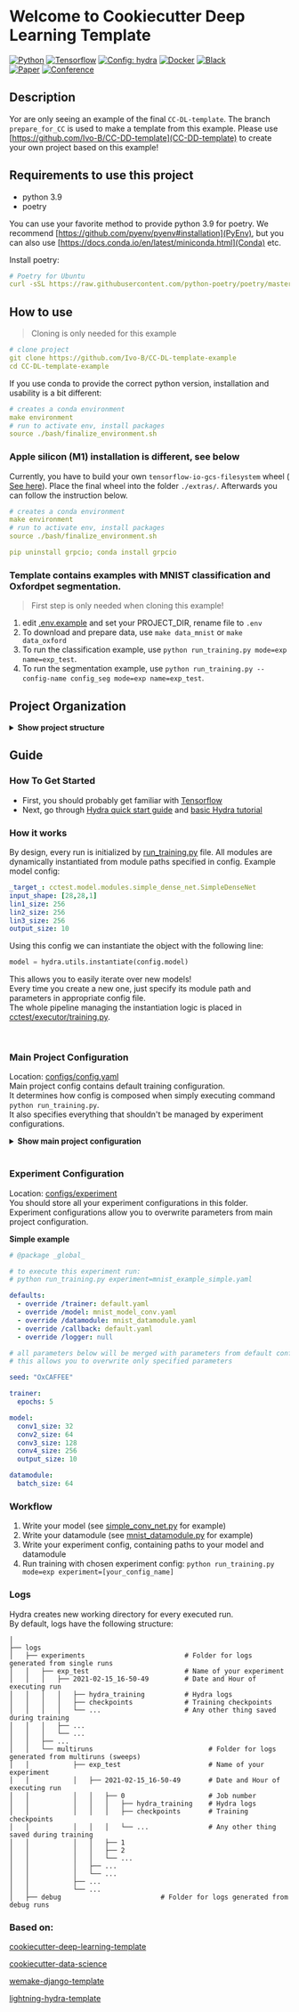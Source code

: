 # Welcome to Cookiecutter Deep Learning Template
<a href="https://www.python.org/"><img alt="Python" src="https://img.shields.io/badge/-Python 3.9-3670A0?style=flat-square&logo=python&logoColor=ffdd54"></a>
<a href="https://www.tensorflow.org/install"><img alt="Tensorflow" src="https://img.shields.io/badge/-Tensorflow 2.7-%23FF6F00?style=flat-square&logo=Tensorflow&logoColor=white"></a>
<a href="https://hydra.cc/"><img alt="Config: hydra" src="https://img.shields.io/badge/config-hydra 1.1-89b8cd?style=flat-square&labelColor=gray"></a>
<a href="https://www.docker.com/"><img alt="Docker" src="https://img.shields.io/badge/docker-257bd6?style=flat-square&logo=docker&logoColor=white"></a>
<a href="https://github.com/psf/black"><img alt="Black" src="https://img.shields.io/badge/code%20style-black-black?style=flat-square"></a><br>
[![Paper](http://img.shields.io/badge/paper-arxiv.1905.03026-B31B1B.svg?style=flat-square)](https://arxiv.org/abs/1905.03026)
[![Conference](http://img.shields.io/badge/MICCAI-2020-4b44ce.svg?style=flat-square)](https://doi.org/10.1007/978-3-030-59713-9_8)

## Description
Yor are only seeing an example of the final `CC-DL-template`. The branch `prepare_for_CC` is used to make a template from this example. Please use [https://github.com/Ivo-B/CC-DD-template](CC-DD-template) to create your own project based on this example!

## Requirements to use this project
- python 3.9
- poetry

You can use your favorite method to provide python 3.9 for poetry. We recommend [https://github.com/pyenv/pyenv#installation](PyEnv), but you can also use [https://docs.conda.io/en/latest/miniconda.html](Conda) etc.

Install poetry:
````yaml
# Poetry for Ubuntu
curl -sSL https://raw.githubusercontent.com/python-poetry/poetry/master/install-poetry.py | python -
````

## How to use
> Cloning is only needed for this example
````yaml
# clone project
git clone https://github.com/Ivo-B/CC-DL-template-example
cd CC-DL-template-example
````

If you use conda to provide the correct python version, installation and usability is a bit different:
````yaml
# creates a conda environment
make environment
# run to activate env, install packages
source ./bash/finalize_environment.sh
````

### Apple silicon (M1) installation is different, see below

Currently, you have to build your own `tensorflow-io-gcs-filesystem` wheel (
[See here](https://github.com/tensorflow/io/issues/1298)). Place the final wheel into the folder `./extras/`. Afterwards you can follow the instruction below.
````yaml
# creates a conda environment
make environment
# run to activate env, install packages
source ./bash/finalize_environment.sh

pip uninstall grpcio; conda install grpcio
````

### Template contains examples with MNIST classification and Oxfordpet segmentation.
> First step is only needed when cloning this example!

 1. edit [.env.example](.env.example) and set your PROJECT_DIR, rename file to `.env`
 2. To download and prepare data, use `make data_mnist` or `make data_oxford`
 3. To run the classification example, use `python run_training.py mode=exp name=exp_test`.
 4. To run the segmentation example, use `python run_training.py --config-name config_seg mode=exp name=exp_test`.


## Project Organization

<details>
<summary><b>Show project structure</b></summary>

```
├──.venv                        <- Local poetry environment
├── bash                        <- TODO
│   ├── finalize_environment.sh     <- Callbacks configs
│   └── init_development.sh         <- Main project configuration file
├── cctest                      <- Source code use in this example.
│   ├── data                        <- Scripts to download or generate data
│   ├── dataloaders                 <- Scripts to handel and load the preprocessed data
│   ├── evaluation                  <- Scripts to do evaluation of the results
│   ├── executor                    <- Scripts to train, eval and test models
│   ├── models                      <- Scripts to define model architecture
│   ├── utils                       <- Utility scripts for callback, losse, metric
│   ├── visualization               <- Scripts to create exploratory and results oriented
│   └── __init__.py                 <- Makes cctest a Python module
│
├── configs                     <- Hydra configuration files
│   ├── callback                    <- Callbacks configs
│   ├── datamodule                  <- Datamodule configs
│   │   └── data_aug                    <- Data augmentation pipline configs
│   ├── experiment                  <- Experiment configs
│   ├── hparams_search              <- Hyperparameter search configs
│   ├── logger                      <- Logger configs
│   ├── mode                        <- Running mode configs
│   ├── model                       <- Model configs
│   ├── trainer                     <- Trainer configs
│   │   ├── loss                        <- Loss function configs
│   │   ├── lr_scheduler                <- Learning rate scheduler configs
│   │   ├── metric                      <- Evaluation metric configs  
│   │   └── optimizer                   <- Optimizer configs
│   ├── config.yaml                 <- Main project configuration file for classification
│   └── config_seg.yaml             <- Main project configuration file for segmentation
├── data                        <- Data from third party sources.
│   ├── external                    <- Data from third party sources.
│   ├── interim                     <- Intermediate data that has been transformed.
│   ├── processed                   <- The final, canonical data sets for modeling.
│   └── raw                         <- The original, immutable data dump.
├── docs                        <- A default Sphinx project; see sphinx-doc.org for details
│   ├── documents                   <- Data from third party sources.
│   │   ├── models                      <- Trained and serialized models, model predictions, 
│   │   │                                   or model summaries
│   │   ├── references                  <- Data dictionaries, manuals, and all other 
│   │   │                                   explanatory materials.
│   │   └── reports                     <- Generated analysis as HTML, PDF, LaTeX, etc.
│   │       └── figures                     <- Generated graphics and figures to be used in reporting
│   └── pages                       <- Intermediate data that has been transformed.
├── notebooks                   <- Jupyter notebooks. Naming convention is a number (for ordering),
│                                  the creator's initials, and a short `-` delimited description, e.g.
│                                  `1.0-jqp-initial-data-exploration`.
├── tests                       <- TODO
│   ├── test_hydra                  <- TODO
│   └── test_datamodule             <- TODO
│
├── .env.example                <- TODO
├── .editorconfig               <- file with format specification. You need to install
│                                   the required plugin for your IDE in order to enable it.
├── .gitignore                  <- file that specifies what should we commit into
│                                   the repository and we should not.
├── .pre-commit-config.yaml     <- TODO
├── CITATION.cff                <- TODO
├── LICENSE                     <- TODO
├── Makefile                    <- Makefile with commands like `make data_mnist`
├── poetry.toml                 <- poetry config file to install enviroment locally
├── poetry.lock                 <- lock file for dependencies. It is used to install exactly
│                                   the same versions of dependencies on each build
├── pyproject.toml              <- The project's dependencies for reproducing the
│                                   analysis environment
├── README.md                   <- The top-level README for developers using this project.
├── run_training.py             <- TODO
└── setup.cfg                   <- configuration file, that is used by most tools in this project
```

</details>

## Guide

### How To Get Started

- First, you should probably get familiar with [Tensorflow](https://www.tensorflow.org/)
- Next, go through [Hydra quick start guide](https://hydra.cc/docs/intro/) and [basic Hydra tutorial](https://hydra.cc/docs/tutorials/basic/your_first_app/simple_cli/)
  <br>

### How it works

By design, every run is initialized by [run_training.py](run_training.py) file. All modules are dynamically instantiated from module paths specified in config. Example model config:

```yaml
_target_: cctest.model.modules.simple_dense_net.SimpleDenseNet
input_shape: [28,28,1]
lin1_size: 256
lin2_size: 256
lin3_size: 256
output_size: 10
```

Using this config we can instantiate the object with the following line:

```python
model = hydra.utils.instantiate(config.model)
```

This allows you to easily iterate over new models!<br>
Every time you create a new one, just specify its module path and parameters in appropriate config file. <br>
The whole pipeline managing the instantiation logic is placed in [cctest/executor/training.py](cctest/executor/training.py).

<br>

### Main Project Configuration

Location: [configs/config.yaml](configs/config.yaml)<br>
Main project config contains default training configuration.<br>
It determines how config is composed when simply executing command `python run_training.py`.<br>
It also specifies everything that shouldn't be managed by experiment configurations.

<details>
<summary><b>Show main project configuration</b></summary>

```yaml
# specify here default training configuration
defaults:
  - trainer: default.yaml
  - model: mnist_model.yaml
  - datamodule: mnist_datamodule.yaml
  - callback: default.yaml # set this to null if you don't want to use callback
  - logger: null # set logger here or use command line (e.g. `python run_training.py logger=wandb`)

  - mode: default.yaml

  - experiment: null
  - hparams_search: null

# path to original working directory
# hydra hijacks working directory by changing it to the current log directory,
# so it's useful to have this path as a special variable
# learn more here: https://hydra.cc/docs/next/tutorials/basic/running_your_app/working_directory
work_dir: ${hydra:runtime.cwd}

# path to folder with data
data_dir: ${work_dir}/data/

# pretty print config at the start of the run using Rich library
print_config: True

# disable python warnings if they annoy you
ignore_warnings: True
```

</details>
<br>

### Experiment Configuration

Location: [configs/experiment](configs/experiment)<br>
You should store all your experiment configurations in this folder.<br>
Experiment configurations allow you to overwrite parameters from main project configuration.

**Simple example**

```yaml
# @package _global_

# to execute this experiment run:
# python run_training.py experiment=mnist_example_simple.yaml

defaults:
  - override /trainer: default.yaml
  - override /model: mnist_model_conv.yaml
  - override /datamodule: mnist_datamodule.yaml
  - override /callback: default.yaml
  - override /logger: null

# all parameters below will be merged with parameters from default configurations set above
# this allows you to overwrite only specified parameters

seed: "OxCAFFEE"

trainer:
  epochs: 5

model:
  conv1_size: 32
  conv2_size: 64
  conv3_size: 128
  conv4_size: 256
  output_size: 10

datamodule:
  batch_size: 64
```

</details>

### Workflow

1. Write your model (see [simple_conv_net.py](cctest/model/modules/simple_conv_net.py) for example)
2. Write your datamodule (see [mnist_datamodule.py](cctest/datamodules/mnist_datamodule.py) for example)
3. Write your experiment config, containing paths to your model and datamodule
4. Run training with chosen experiment config: `python run_training.py mode=exp experiment=[your_config_name]`
   <br>

### Logs

Hydra creates new working directory for every executed run. <br>
By default, logs have the following structure:

```
│
├── logs
│   ├── experiments                         # Folder for logs generated from single runs
│   │   ├── exp_test                        # Name of your experiment
│   │   │   ├── 2021-02-15_16-50-49         # Date and Hour of executing run
│   │   │   │   ├── hydra_training          # Hydra logs
│   │   │   │   ├── checkpoints             # Training checkpoints
│   │   │   │   └── ...                     # Any other thing saved during training
│   │   │   ├── ...
│   │   │   └── ...
│   │   ├── ...
│   │   └── multiruns                             # Folder for logs generated from multiruns (sweeps)
│   │           ├── exp_test                      # Name of your experiment
│   │           │   ├── 2021-02-15_16-50-49       # Date and Hour of executing run
│   │           │   │   ├── 0                     # Job number
│   │           │   │   │   ├── hydra_training    # Hydra logs
│   │           │   │   │   ├── checkpoints       # Training checkpoints
│   │           │   │   │   └── ...               # Any other thing saved during training
│   │           │   │   ├── 1
│   │           │   │   ├── 2
│   │           │   │   └── ...
│   │           │   ├── ...
│   │           │   └── ...
│   │           ├── ...
│   │           └── ...
│   ├── debug                         # Folder for logs generated from debug runs

```


### Based on:
[cookiecutter-deep-learning-template](https://github.com/Ivo-B/CC-DL-template)

[cookiecutter-data-science](https://github.com/drivendata/cookiecutter-data-science)

[wemake-django-template](https://github.com/wemake-services/wemake-django-template)

[lightning-hydra-template](https://github.com/ashleve/lightning-hydra-template)
